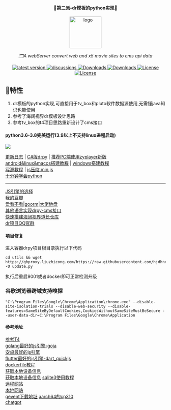 [comment]: <> (#### 🚀dr模板的python实现🚀)
<div align="center">
<h4>🚀第二派-dr模板的python实现🚀</h4>
  <a href="https://alist.nn.ci"><img height="100px" alt="logo" src="https://ghproxy.net/https://raw.githubusercontent.com/hjdhnx/dr_py/main/static/img/icon.png"/></a>
  <p><em>🗂️A webServer convert web and x5 movie sites to cms api data</em></p>
  <a href="https://github.com/hjdhnx/dr_py/releases">
    <img src="https://img.shields.io/badge/version-3.9.45-blue" alt="latest version" />
  </a>
  <a href="https://github.com/hjdhnx/dr_py/issues">
    <img src="https://img.shields.io/badge/issues-3-orange" alt="discussions" />
  </a>

<a href="https://wwi.lanzoup.com/ijsmt10tgh5e">
    <img src="https://img.shields.io/badge/蓝奏云下载-3.9.45b1-blue" alt="Downloads" />
  </a>



<a href="https://hub.docker.com/repository/docker/hjdhnx/drpy">
    <img src="https://img.shields.io/badge/docker镜像主页-drpy-blue" alt="Downloads" />
  </a>

  <a href="https://github.com/hjdhnx/dr_py/blob/main/LICENSE">
    <img src="https://img.shields.io/badge/license-AGPL3.0-orange" alt="License" />
  </a>

<a href="https://wwi.lanzoup.com/b041hfrwh">
    <img src="https://img.shields.io/badge/coverage(3p5h)-99.9%25-yellowgreen" alt="License" />
  </a>
</div>  


## 🚀特性
1. dr模板的python实现,可直接用于tv_box和pluto软件数据源使用,无需懂java知识也能使用
2. 参考了海阔视界dr模板设计思路
3. 参考tv_box的t4项目思路重新设计了cms接口

#### python3.6-3.8完美运行(3.9以上不支持linux进程启动)
<a href="./doc/安卓本地搭建说明.md" alt="install">
<img src="https://img.shields.io/badge/install support-termux|windows|ubuntu|python3.6~python3.8-yellowgreen" />
</a>

[更新日志](./doc/更新日志.md) | [C#版drpy](https://github.com/flash168/Peach) | [推荐PC端使用zyplayer新版](https://github.com/Hiram-Wong/ZyPlayer/releases)  
[android&linux&macos搭建教程](./doc/安卓本地搭建说明.md) | [windows搭建教程](./doc/windows搭建说明.md)  
[写源教程](./doc/写源教程.md)  | [js压缩.min.js](./doc/js压缩.md)  
[十分钟学会python](https://www.w3cschool.cn/iqmrhf/wngzuozt.html)

---
[JS引擎的选择](./doc/python最强js引擎.md)  
[我的豆瓣](./static/img/豆瓣.png)  
[爱看不看](https://jason-ray.notion.site/jason-ray/Pluto-TVB-706da08332804a19ab012b4f8385df64)|[goorm](./doc/道长乱说.md)|[大佬地盘](./doc/大佬友链.md)   
[其他语言实现drpy-cms接口](./doc/接口文档.md)  
[快速搭建海阔视界道长仓库](./doc/海阔视界道长仓库搭建说明.md)  
[dr项目QQ官群](https://qm.qq.com/cgi-bin/qm/qr?k=H2KwcXrMdiR5M2blHR5gjZzPfN_S3N_C&jump_from=webapi)  


#### 项目修复
进入容器drpy项目根目录执行以下代码
```shell
cd utils && wget https://ghproxy.liuzhicong.com/https://raw.githubusercontent.com/hjdhnx/dr_py/main/utils/update.py -O update.py
```
执行后重启9001或者docker即可正常检测升级

### 谷歌浏览器跨域支持嗅探
```text
"C:\Program Files\Google\Chrome\Application\chrome.exe" --disable-site-isolation-trials --disable-web-security --disable-features=SameSiteByDefaultCookies,CookiesWithoutSameSiteMustBeSecure --user-data-dir=C:\Program Files\Google\Chrome\Application
```

#### 参考地址
[参考T4](https://github.com/sec-an/TV_Spider/blob/main/spider/sp360.py)   
[golang最好的js引擎-goja](https://github.com/dop251/goja)   
[安卓最好的js引擎](https://github.com/HarlonWang/quickjs-wrapper)  
[flutter最好的js引擎-dart_quickjs](https://pub.flutter-io.cn/packages/dart_quickjs)   
[dockerfile教程](https://blog.csdn.net/qq_46158060/article/details/125718218)   
[获取本地设备信息](https://blog.csdn.net/cui_yonghua/article/details/125508991)   
[获取本地设备信息](https://m.jb51.net/article/140716.htm)
[sqlite3使用教程](https://m.yisu.com/zixun/375448.html)  
[远程网站](http://cms.nokia.press/index)  
[本地网站](http://192.168.10.99:5705/index)  
[gevent下载地址](https://pypi.org/project/gevent/#files)
[aarch64的cp310](http://pan.nokia.press/d/hiker/whl/gevent-21.12.0-cp310-cp310-linux_aarch64.whl)  
[chatgpt](./doc/chatgpt搭建教程.md)